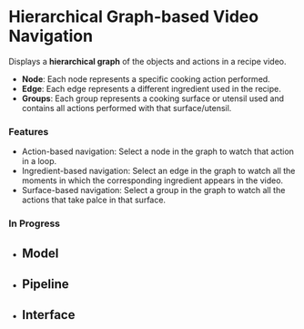 # Hierarchical Graph-based Video Navigation

Displays a **hierarchical graph** of the objects and actions in a recipe video.
- **Node**: Each node represents a specific cooking action performed.
- **Edge**: Each edge represents a different ingredient used in the recipe.
- **Groups**: Each group represents a cooking surface or utensil used and contains all actions performed with that surface/utensil.

### Features
- Action-based navigation: Select a node in the graph to watch that action in a loop.
- Ingredient-based navigation: Select an edge in the graph to watch all the moments in which the corresponding ingredient appears in the video.
- Surface-based navigation: Select a group in the graph to watch all the actions that take palce in that surface.

### In Progress
- **Model**
  - 
- **Pipeline**
  -
- **Interface**
  -
